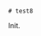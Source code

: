                                                                                                                                                                                                                                                                # test8

Init.
